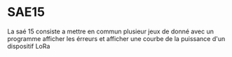 # SAE15
La saé 15 consiste a mettre en commun plusieur jeux de donné avec un programme afficher les érreurs et afficher une courbe de la puissance d'un dispositif LoRa
